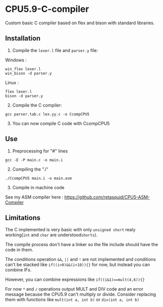 # CPU5.9-C-compiler
Custom basic C compiler based on flex and bison with standard libraries.

## Installation
1. Compile the `lexer.l` file and `parser.y` file:

Windows : 
```
win_flex lexer.l
win_bison -d parser.y
```
Linux : 
```
flex lexer.l
bison -d parser.y
```
2. Compile the C compiler:
```
gcc parser.tab.c lex.yy.c -o CcompCPU5
```
3. You can now compile C code with CcompCPU5
## Use
1. Preprocessing for "#" lines
```
gcc -E -P main.c -o main.i
```
2. Compiling the ".i"
```
./CcompCPU5 main.i -o main.asm
```
3. Compile in machine code

See my ASM compiler here : https://github.com/retasquid/CPU5-ASM-Compiler

## Limitations
The C implemented is very basic with only `unsigned short` realy working(`int` and `char` are understood`shorts`).

The compile process don't have a linker so the file include should have the code in them.

The conditions operation `&&`, `||` and `!` are not implemented and conditions can't be stacked like `if((i>0)&&(i<10)){}` for now, but instead you can combine IFs. 

However, you can combine expressions like `if((i&1)==mult(4,6)){}`

For now `*` and `/` operations output MULT and DIV code and an error message because the CPU5.9 can't multiply or divide. Consider replacing them with functions like `mult(int a, int b)` or `div(int a, int b)`


